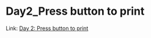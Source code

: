 # Day2_Press button to print
Link: [Day 2: Press button to print](https://vincent-lin0.notion.site/Day2-Press-button-to-print-Polling-vs-Interrupt-113b6d3c0947807187e4d3c6aa81e52d?pvs=4)
